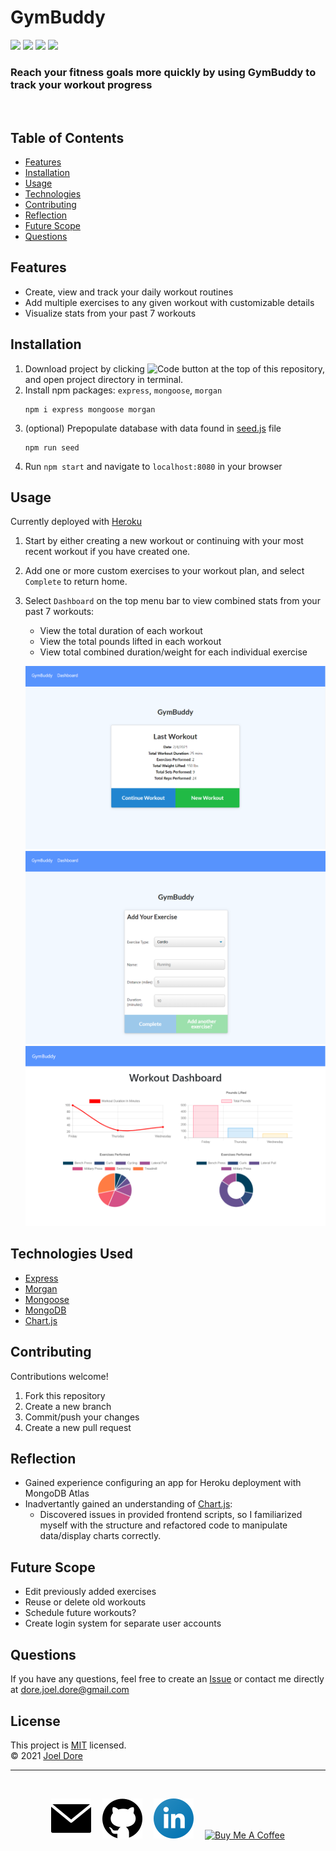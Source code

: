 # GymBuddy
<div>
<img src='https://img.shields.io/github/license/joeldore/gym-buddy'>  
<img src='https://img.shields.io/github/repo-size/joeldore/gym-buddy'>  
<img src='https://img.shields.io/github/languages/top/joeldore/gym-buddy'>
<img src='https://img.shields.io/github/last-commit/joeldore/gym-buddy'>
</div>

### Reach your fitness goals more quickly by using GymBuddy to track your workout progress
<br>

## Table of Contents  
* [Features](#Features)  
* [Installation](#Installation)  
* [Usage](#Usage)  
* [Technologies](#Technologies-Used)
* [Contributing](#Contributing)  
* [Reflection](#Reflection)  
* [Future Scope](#Future-Scope)  
* [Questions](#Questions)

## Features
- Create, view and track your daily workout routines
- Add multiple exercises to any given workout with customizable details
- Visualize stats from your past 7 workouts

## Installation
1. Download project by clicking 
![Code button](https://img.shields.io/badge/-%E2%A4%93%20Code%20%E2%8F%B7-brightgreen)
at the top of this repository, and open project directory in terminal.
2. Install npm packages: `express`, `mongoose`, `morgan`
    ```
    npm i express mongoose morgan
    ```
3. (optional) Prepopulate database with data found in [seed.js](seeders/seed.js) file
    ```
    npm run seed
    ```
4. Run `npm start` and navigate to `localhost:8080` in your browser

## Usage
Currently deployed with [Heroku](https://jd-gymbuddy.herokuapp.com/)

1. Start by either creating a new workout or continuing with your most recent workout if you have created one.
2. Add one or more custom exercises to your workout plan, and select `Complete` to return home.
3. Select `Dashboard` on the top menu bar to view combined stats from your past 7 workouts: 
    * View the total duration of each workout
    * View the total pounds lifted in each workout
    * View total combined duration/weight for each individual exercise

    ![Last Workout Screenshot](public/assets/screenshot-workout.png)
    ![Add Exercise Screenshot](public/assets/screenshot-exercise.png)
    ![Stats Screenshot](public/assets/screenshot-stats.png)

## Technologies Used
- [Express](https://expressjs.com/)
- [Morgan](https://www.npmjs.com/package/morgan)
- [Mongoose](https://mongoosejs.com/)
- [MongoDB](https://cloud.mongodb.com/)
- [Chart.js](https://www.chartjs.org/)

## Contributing
Contributions welcome!
1. Fork this repository  
2. Create a new branch  
3. Commit/push your changes  
4. Create a new pull request  

## Reflection
- Gained experience configuring an app for Heroku deployment with MongoDB Atlas
- Inadvertantly gained an understanding of [Chart.js](https://www.chartjs.org/):
    - Discovered issues in provided frontend scripts, so I familiarized myself with the structure and refactored code to manipulate data/display charts correctly.

## Future Scope
- Edit previously added exercises
- Reuse or delete old workouts
- Schedule future workouts?
- Create login system for separate user accounts

## Questions  
If you have any questions, feel free to create an [Issue](https://github.com/JoelDore/gym-buddy/issues) or contact me directly at dore.joel.dore@gmail.com

## License
This project is [MIT](https://github.com/JoelDore/gym-buddy/blob/main/LICENSE) licensed.  
© 2021 [Joel Dore](https://github.com/JoelDore)  

---
<br>

<div align="center">

[![email](public/assets/email.svg)](mailto:dore.joel.dore@gmail.com) 
[![github](public/assets/github.svg)](https://github.com/JoelDore) 
[![linkedin](public/assets/linkedin.svg)](https://www.linkedin.com/in/joeldore) 
<a href="https://www.buymeacoffee.com/JoelDore" target="_blank"><img src="https://cdn.buymeacoffee.com/buttons/v2/default-white.png" alt="Buy Me A Coffee" height="32"></a>

</div>